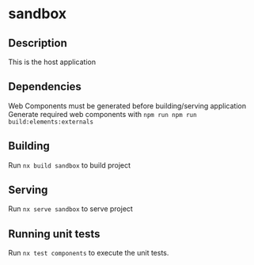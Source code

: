 # sandbox

## Description

This is the host application

## Dependencies

Web Components must be generated before building/serving application
Generate required web components with `npm run npm run build:elements:externals`

## Building

Run `nx build sandbox` to build project

## Serving

Run `nx serve sandbox` to serve project

## Running unit tests

Run `nx test components` to execute the unit tests.
